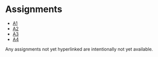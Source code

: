 # Assignments

* [A1](a1.md)
* [A2](a2.md)
* [A3](a3.md)
* [A4](a4.md)

Any assignments not yet hyperlinked are intentionally not yet available.
